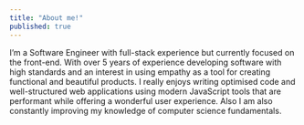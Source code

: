 ```yaml
---
title: "About me!"
published: true
---
```


I’m a Software Engineer with full-stack experience but currently focused on the front-end. With over 5 years of experience developing software with high standards and an interest in using empathy as a tool for creating functional and beautiful products. I  really enjoys writing optimised code and well-structured web applications using modern JavaScript tools that are performant while offering a wonderful user experience. Also I am also constantly improving my knowledge of  computer science fundamentals.